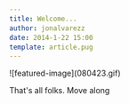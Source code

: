 ```yaml
---
title: Welcome...
author: jonalvarezz
date: 2014-1-22 15:00
template: article.pug
---
```


<p class="text-center">
  ![featured-image](080423.gif)
</p>

That's all folks. Move along
